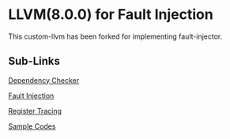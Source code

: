 # LLVM(8.0.0) for Fault Injection

This custom-llvm has been forked for implementing fault-injector.

## Sub-Links

[Dependency Checker](https://github.com/rollrat/runnable-llvm/blob/master/DependencyChecker.md)

[Fault Injection](https://github.com/rollrat/runnable-llvm/blob/master/FaultInjector.md)

[Register Tracing](https://github.com/rollrat/runnable-llvm/blob/master/TraceRegister.md)

[Sample Codes](https://github.com/rollrat/runnable-llvm/tree/master/1samples)